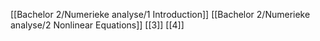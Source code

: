 [[Bachelor 2/Numerieke analyse/1 Introduction]]
[[Bachelor 2/Numerieke analyse/2 Nonlinear Equations]]
[[3]]
[[4]]